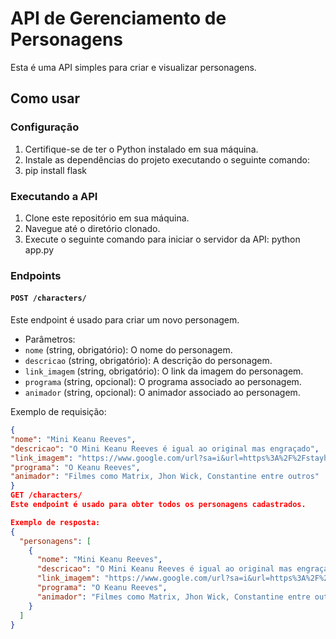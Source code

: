 # API de Gerenciamento de Personagens

Esta é uma API simples para criar e visualizar personagens.

## Como usar

### Configuração

1. Certifique-se de ter o Python instalado em sua máquina.
2. Instale as dependências do projeto executando o seguinte comando:
3. pip install flask

### Executando a API

1. Clone este repositório em sua máquina.
2. Navegue até o diretório clonado.
3. Execute o seguinte comando para iniciar o servidor da API:
python app.py

### Endpoints

#### `POST /characters/`

Este endpoint é usado para criar um novo personagem.

- Parâmetros:
- `nome` (string, obrigatório): O nome do personagem.
- `descricao` (string, obrigatório): A descrição do personagem.
- `link_imagem` (string, obrigatório): O link da imagem do personagem.
- `programa` (string, opcional): O programa associado ao personagem.
- `animador` (string, opcional): O animador associado ao personagem.

Exemplo de requisição:
```json
{
"nome": "Mini Keanu Reeves",
"descricao": "O Mini Keanu Reeves é igual ao original mas engraçado",
"link_imagem": "https://www.google.com/url?sa=i&url=https%3A%2F%2Fstayhipp.com%2Finternet%2Fmemes%2Fmini-keanu-reeves-memes-are-everything%2F&psig=AOvVaw3PEd4OTFqlbPArjIe9rxOi&ust=1710472236156000&source=images&cd=vfe&opi=89978449&ved=0CBMQjRxqFwoTCNC12-Hj8oQDFQAAAAAdAAAAABAR",
"programa": "O Keanu Reeves",
"animador": "Filmes como Matrix, Jhon Wick, Constantine entre outros"
}
GET /characters/
Este endpoint é usado para obter todos os personagens cadastrados.

Exemplo de resposta:
{
  "personagens": [
    {
      "nome": "Mini Keanu Reeves",
      "descricao": "O Mini Keanu Reeves é igual ao original mas engraçado",
      "link_imagem": "https://www.google.com/url?sa=i&url=https%3A%2F%2Fstayhipp.com%2Finternet%2Fmemes%2Fmini-keanu-reeves-memes-are-everything%2F&psig=AOvVaw3PEd4OTFqlbPArjIe9rxOi&ust=1710472236156000&source=images&cd=vfe&opi=89978449&ved=0CBMQjRxqFwoTCNC12-Hj8oQDFQAAAAAdAAAAABAR",
      "programa": "O Keanu Reeves",
      "animador": "Filmes como Matrix, Jhon Wick, Constantine entre outros"
    }
  ]
}
